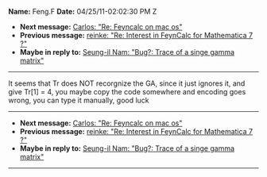 **Name:** Feng.F
**Date:** 04/25/11-02:02:30 PM Z

  - **Next message:** [Carlos: "Re: Feyncalc on mac os"](0630.html)
  - **Previous message:** [reinke: "Re: Interest in FeynCalc for
    Mathematica 7 ?"](0628.html)
  - **Maybe in reply to:** [Seung-il Nam: "Bug?: Trace of a singe gamma
    matrix"](0626.html)

-----

It seems that Tr does NOT recorgnize the GA, since it just ignores it,
and give Tr[1] = 4, you maybe copy the code somewhere and
encoding goes wrong, you can type it manually, good luck  

-----

  - **Next message:** [Carlos: "Re: Feyncalc on mac os"](0630.html)
  - **Previous message:** [reinke: "Re: Interest in FeynCalc for
    Mathematica 7 ?"](0628.html)
  - **Maybe in reply to:** [Seung-il Nam: "Bug?: Trace of a singe gamma
    matrix"](0626.html)

-----

